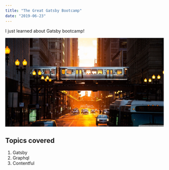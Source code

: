 ```yaml
---
title: "The Great Gatsby Bootcamp"
date: "2019-06-23"
---
```


I just learned about Gatsby bootcamp!

![Sunset](./sunset.jpg)

## Topics covered

1. Gatsby
2. Graphql
3. Contentful
